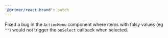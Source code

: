 ```yaml
---
'@primer/react-brand': patch
---
```


Fixed a bug in the `ActionMenu` component where items with falsy values (eg `""`) would not trigger the `onSelect` callback when selected.
